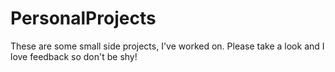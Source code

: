 # PersonalProjects
These are some small side projects, I've worked on. Please take a look and I love feedback so don't be shy! 
